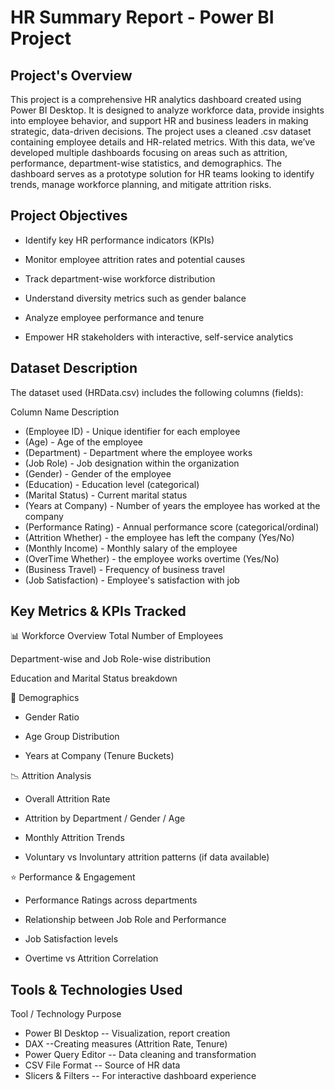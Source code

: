 # HR Summary Report - Power BI Project

## Project's Overview
This project is a comprehensive HR analytics dashboard created using Power BI Desktop. 
It is designed to analyze workforce data, provide insights into employee behavior, and support HR and business leaders in making strategic, data-driven decisions.
The project uses a cleaned .csv dataset containing employee details and HR-related metrics. With this data, we’ve developed multiple dashboards focusing on areas such as attrition, performance, department-wise statistics, and demographics.
The dashboard serves as a prototype solution for HR teams looking to identify trends, manage workforce planning, and mitigate attrition risks.

## Project Objectives
* Identify key HR performance indicators (KPIs)

* Monitor employee attrition rates and potential causes

* Track department-wise workforce distribution

* Understand diversity metrics such as gender balance

* Analyze employee performance and tenure

* Empower HR stakeholders with interactive, self-service analytics

## Dataset Description
The dataset used (HRData.csv) includes the following columns (fields):

Column Name	            Description
* (Employee ID) -	Unique identifier for each employee
* (Age) -	Age of the employee
* (Department) -	Department where the employee works
* (Job Role) -	Job designation within the organization
* (Gender) -	Gender of the employee
* (Education) -	Education level (categorical)
* (Marital Status) -	Current marital status
* (Years at Company) -	Number of years the employee has worked at the company
* (Performance Rating) -	Annual performance score (categorical/ordinal)
* (Attrition	Whether) - the employee has left the company (Yes/No)
* (Monthly Income) -	Monthly salary of the employee
* (OverTime	Whether) - the employee works overtime (Yes/No)
* (Business Travel) -	Frequency of business travel
* (Job Satisfaction) -	Employee's satisfaction with job

## Key Metrics & KPIs Tracked

📊 Workforce Overview
Total Number of Employees

Department-wise and Job Role-wise distribution

Education and Marital Status breakdown

👥 Demographics
* Gender Ratio

* Age Group Distribution

* Years at Company (Tenure Buckets)

📉 Attrition Analysis
* Overall Attrition Rate

* Attrition by Department / Gender / Age

* Monthly Attrition Trends

* Voluntary vs Involuntary attrition patterns (if data available)

⭐ Performance & Engagement
* Performance Ratings across departments

* Relationship between Job Role and Performance

* Job Satisfaction levels

* Overtime vs Attrition Correlation

## Tools & Technologies Used
  Tool             /      Technology	Purpose
* Power BI Desktop --	Visualization, report creation
* DAX	 --Creating measures (Attrition Rate, Tenure)
* Power Query Editor --	Data cleaning and transformation
* CSV File Format --	Source of HR data
* Slicers & Filters --	For interactive dashboard experience
